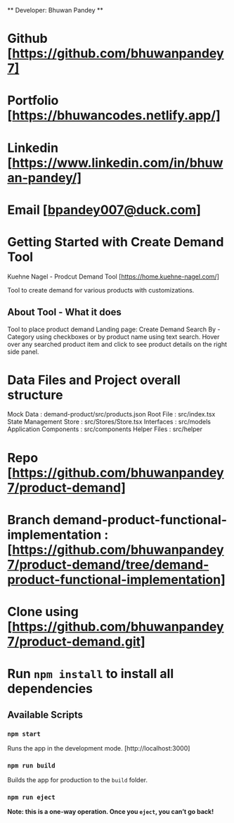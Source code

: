  ** Developer: Bhuwan Pandey **
# Github [https://github.com/bhuwanpandey7]
# Portfolio [https://bhuwancodes.netlify.app/] 
# Linkedin [https://www.linkedin.com/in/bhuwan-pandey/]
# Email [bpandey007@duck.com]

# Getting Started with Create Demand Tool

Kuehne Nagel - Prodcut Demand Tool [https://home.kuehne-nagel.com/]

Tool to create demand for various products with customizations.

## About Tool - What it does

Tool to place product demand
Landing page: Create Demand
Search By - Category using checkboxes or by product name using text search.
Hover over any searched product item and click to see product details on the right side panel.

# Data Files and Project overall structure
Mock Data : demand-product/src/products.json
Root File : src/index.tsx
State Management Store : src/Stores/Store.tsx
Interfaces : src/models
Application Components : src/components
Helper Files : src/helper

# Repo [https://github.com/bhuwanpandey7/product-demand]
# Branch demand-product-functional-implementation : [https://github.com/bhuwanpandey7/product-demand/tree/demand-product-functional-implementation]


# Clone using [https://github.com/bhuwanpandey7/product-demand.git]
# Run `npm install` to install all dependencies

## Available Scripts

### `npm start`

Runs the app in the development mode. [http://localhost:3000]

### `npm run build`

Builds the app for production to the `build` folder.

### `npm run eject`

**Note: this is a one-way operation. Once you `eject`, you can’t go back!**